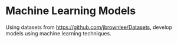 # Machine Learning Models

Using datasets from https://github.com/jbrownlee/Datasets, develop models using machine learning techniques.
